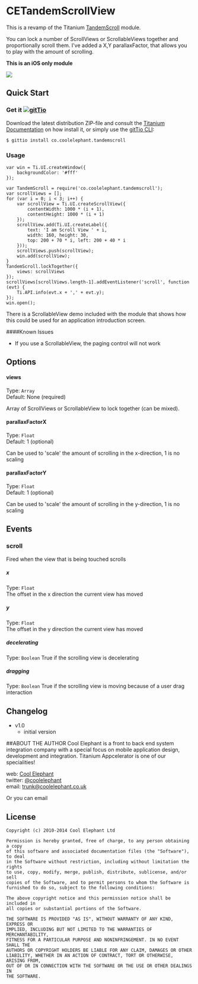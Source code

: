 CETandemScrollView
===========================================


This is a revamp of the Titanium [TandemScroll](https://github.com/appcelerator/titanium_modules/tree/master/tandemscroll/mobile/ios) module.

You can lock a number of ScrollViews or ScrollableViews together and proportionally scroll them.  I've added a X,Y parallaxFactor, that allows you to play with the amount of scrolling.

**This is an iOS only module**

<img src="images/demo.gif" />

## Quick Start

### Get it [![gitTio](http://gitt.io/badge.png)](http://gitt.io/component/co.coolelephant.tandemscroll)
Download the latest distribution ZIP-file and consult the [Titanium Documentation](http://docs.appcelerator.com/titanium/latest/#!/guide/Using_a_Module) on how install it, or simply use the [gitTio CLI](http://gitt.io/cli):

`$ gittio install co.coolelephant.tandemscroll`


### Usage

	var win = Ti.UI.createWindow({
    	backgroundColor: '#fff'
    });
    
    var TandemScroll = require('co.coolelephant.tandemscroll');
    var scrollViews = [];
    for (var i = 0; i < 3; i++) {
        var scrollView = Ti.UI.createScrollView({
            contentWidth: 1000 * (i + 1),
            contentHeight: 1000 * (i + 1)
        });
        scrollView.add(Ti.UI.createLabel({
            text: 'I am Scroll View ' + i,
            width: 160, height: 30,
            top: 200 + 70 * i, left: 200 + 40 * i
        }));
        scrollViews.push(scrollView);
        win.add(scrollView);
    }
    TandemScroll.lockTogether({
	    views: scrollViews
    });
    scrollViews[scrollViews.length-1].addEventListener('scroll', function (evt) {
        Ti.API.info(evt.x + ',' + evt.y);
    });
    win.open();
    
There is a ScrollableView demo included with the module that shows how this could be used for an application introduction screen.

####Known Issues
* If you use a ScrollableView, the paging control will not work

## Options

#### views

Type: `Array`  
Default: None (required)

Array of ScrollViews or ScrollableView to lock together (can be mixed).

#### parallaxFactorX

Type: `Float`  
Default: 1 (optional)

Can be used to 'scale' the amount of scrolling in the x-direction, 1 is no scaling 

#### parallaxFactorY

Type: `Float`  
Default: 1 (optional)

Can be used to 'scale' the amount of scrolling in the y-direction, 1 is no scaling 

## Events

### scroll
Fired when the view that is being touched scrolls

##### x
Type: `Float`	
The offset in the x direction the current view has moved
   
##### y
Type: `Float`	
The offset in the y direction the current view has moved

##### decelerating
Type: `Boolean`	
True if the scrolling view is decelerating

##### dragging
Type: `Boolean`	
True if the scrolling view is moving because of a user drag interaction


## Changelog

* v1.0  
  * initial version

##ABOUT THE AUTHOR
Cool Elephant is a front to back end system integration company with a special focus on mobile application design, development and integration. Titanium Appcelerator is one of our specialities!

web: [Cool Elephant](http://coolelephant.co.uk)  
twitter: [@coolelephant](https://twitter.com/coolelephant)  
email: trunk@coolelephant.co.uk

Or you can email

## License

    Copyright (c) 2010-2014 Cool Elephant Ltd

    Permission is hereby granted, free of charge, to any person obtaining a copy
    of this software and associated documentation files (the "Software"), to deal
    in the Software without restriction, including without limitation the rights
    to use, copy, modify, merge, publish, distribute, sublicense, and/or sell
    copies of the Software, and to permit persons to whom the Software is
    furnished to do so, subject to the following conditions:

    The above copyright notice and this permission notice shall be included in
    all copies or substantial portions of the Software.

    THE SOFTWARE IS PROVIDED "AS IS", WITHOUT WARRANTY OF ANY KIND, EXPRESS OR
    IMPLIED, INCLUDING BUT NOT LIMITED TO THE WARRANTIES OF MERCHANTABILITY,
    FITNESS FOR A PARTICULAR PURPOSE AND NONINFRINGEMENT. IN NO EVENT SHALL THE
    AUTHORS OR COPYRIGHT HOLDERS BE LIABLE FOR ANY CLAIM, DAMAGES OR OTHER
    LIABILITY, WHETHER IN AN ACTION OF CONTRACT, TORT OR OTHERWISE, ARISING FROM,
    OUT OF OR IN CONNECTION WITH THE SOFTWARE OR THE USE OR OTHER DEALINGS IN
    THE SOFTWARE.
